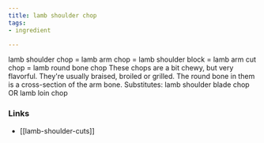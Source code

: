 ```yaml
---
title: lamb shoulder chop
tags:
- ingredient

---
```

lamb shoulder chop = lamb arm chop = lamb shoulder block = lamb arm cut chop = lamb round bone chop These chops are a bit chewy, but very flavorful. They're usually braised, broiled or grilled. The round bone in them is a cross-section of the arm bone. Substitutes: lamb shoulder blade chop OR lamb loin chop

### Links

* [[lamb-shoulder-cuts]]
